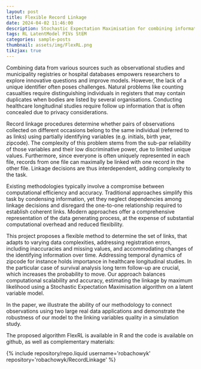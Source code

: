 ```yaml
---
layout: post
title: Flexible Record Linkage
date: 2024-04-02 11:46:00
description: Stochastic Expectation Maximisation for combining information spread over two files
tags: RL LatentModel PIVs StEM
categories: sample-posts
thumbnail: assets/img/FlexRL.png
tikzjax: true
---
```


Combining data from various sources such as observational studies and municipality registries or hospital databases empowers researchers to explore innovative questions and improve models. However, the lack of a unique identifier often poses challenges. Natural problems like counting casualties require distinguishing individuals in registers that may contain duplicates when bodies are listed by several organisations. Conducting healthcare longitudinal studies require follow up information that is often concealed due to privacy considerations. 

Record linkage procedures determine whether pairs of observations collected on different occasions belong to the same individual (referred to as links) using partially identifying variables (e.g. initials, birth year, zipcode). The complexity of this problem stems from the sub-par reliability of those variables and their low discriminative power, due to limited unique values. Furthermore, since everyone is often uniquely represented in each file, records from one file can maximally be linked with one record in the other file. Linkage decisions are thus interdependent, adding complexity to the task. 

Existing methodologies typically involve a compromise between computational efficiency and accuracy. Traditional approaches simplify this task by condensing information, yet they neglect dependencies among linkage decisions and disregard the one-to-one relationship required to establish coherent links. Modern approaches offer a comprehensive representation of the data generating process, at the expense of substantial computational overhead and reduced flexibility. 

This project proposes a flexible method to determine the set of links, that adapts to varying data complexities, addressing registration errors, including inaccuracies and missing values, and accommodating changes of the identifying information over time. Addressing temporal dynamics of zipcode for instance holds importance in healthcare longitudinal studies. In the particular case of survival analysis long term follow-up are crucial, which increases the probability to move. Our approach balances computational scalability and accuracy, estimating the linkage by maximum likelihood using a Stochastic Expectation Maximisation algorithm on a latent variable model. 

In the paper, we illustrate the ability of our methodology to connect observations using two large real data applications and demonstrate the robustness of our model to the linking variables quality in a simulation study. 

The proposed algorithm FlexRL is available in R and the code is available on github, as well as complementary materials:

<div class="repositories d-flex flex-wrap flex-md-row flex-column justify-content-between align-items-center">
    {% include repository/repo.liquid username='robachowyk' repository='robachowyk/RecordLinkage' %}
</div>

<script type="text/tikz">
\begin{figure}
    \centering
    \begin{tikzpicture}

        \node[draw, minimum size=1cm] (gamma) at (0,4) {$\gamma$};
        \node[shape=circle, dashed, draw, minimum size=1cm] (delta) at (0,2) {$\boldsymbol{\Delta}$};
        \node[draw, minimum size=1cm] (eta) at (0,0) {$\boldsymbol{\eta}$};
        \node[draw, minimum size=1cm] (alpha) at (0,-2) {$\boldsymbol{\alpha}$};
        \node[shape=circle, dashed, draw, minimum size=1cm] (HA) at (-3,-2) {$\textbf{H}^{\mathcal{A}}$};
        \node[shape=circle, dashed, draw, minimum size=1cm] (HB) at (3,-2) {$\textbf{H}^{\mathcal{B}}$};
        \node[draw, minimum size=1cm] (phi) at (0,-4) {$\boldsymbol{\phi}$};
        \node[shape=circle, draw, minimum size=1cm] (GA) at (-4.5,-4) {$\textbf{G}^{\mathcal{A}}$};
        \node[shape=circle, draw, minimum size=1cm] (GB) at (4.5,-4) {$\textbf{G}^{\mathcal{B}}$};

        \path [-stealth] (gamma) edge (delta);
        \path [-stealth] (delta) edge (HA);
        \path [-stealth] (delta) edge (HB);
        \path [-stealth] (eta) edge (HA);
        \path [-stealth] (eta) edge (HB);
        \path [-stealth] (alpha) edge (HA);
        \path [-stealth] (alpha) edge (HB);
        \path [-stealth] (HA) edge (GA);
        \path [-stealth] (HB) edge (GB);
        \path [-stealth] (phi) edge (GA);
        \path [-stealth] (phi) edge (GB);

        \plate [inner sep=.5cm, yshift=.2cm] {data A} {(HA)(GA)} {$i = 1, \dots, \nA$};
        \plate [inner sep=.5cm, yshift=.2cm] {data B} {(HB)(GB)} {$j = 1, \dots, \nB$};
        \plate [inner sep=.25cm, yshift=.2cm] {data linked} {(HA)(alpha)(HB)} {$(i,j)$};
    \end{tikzpicture}
    \caption{Probabilistic graphical model for the decomposition of the data generation process illustrating the record linkage problem we tackle with a Stochastic EM.}
\end{figure}
</script>
